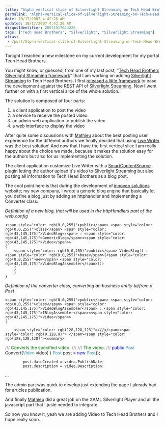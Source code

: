 ```yaml
---
title: "Alpha vertical slice of Silverlight Streaming on Tech Head Brothers"
permalink: "Alpha-vertical-slice-of-Silverlight-Streaming-on-Tech-Head-Brothers"
date: 10/17/2007 4:42:26 AM
updated: 10/17/2007 4:42:26 AM
disqusIdentifier: 20071017044226
tags: ["Tech Head Brothers", "Silverlight", "Silverlight Streaming"]
alias:
 - /post/Alpha-vertical-slice-of-Silverlight-Streaming-on-Tech-Head-Brothers.aspx/index.html
---
```

Tonight I reached a new milestone on my current development for my portal Tech Head Brothers.

You might know, or guessed, from one of my last post; "[Tech Head Brothers Silverlight Streaming framework](http://weblogs.asp.net/lkempe/archive/2007/10/11/tech-head-brothers-silverlight-streaming-framework.aspx)" that I am working on adding [Silverlight Streaming](http://silverlight.live.com/) to Tech Head Brothers. I first [released a little framework](http://www.codeplex.com/THBSLSFramework) to ease the development against the REST API of [Silverlight Streaming](http://silverlight.live.com/). Now I went further on with a first vertical slice of the whole solution.
<!-- more -->

The solution is composed of four parts:

1.  a client application to post the video
2.  a service to receive the posted video
3.  an admin web application to publish the video
4.  a web interface to display the video 

After quite some discussions with [Mathieu](http://www.techheadbrothers.com/Auteurs.aspx/mathieu-kempe) about the best posting user experience for the different authors we finally decided that using [Live Writer](http://get.live.com/betas/writer_betas) was the best solution! And now that I have the first vertical slice I am really happy about the choice we made, because it makes the solution easy for the authors but also for us implementing the solution.

The client application customize Live Writer with a [SmartContentSource](http://msdn2.microsoft.com/en-us/library/aa738935.aspx) plugin letting the author upload it's video to [Silverlight Streaming](http://silverlight.live.com/) but also posting all information to Tech Head Brothers as a blog post.

The cool point here is that during the development of [innoveo solutions](http://www.innoveo.com/) website; my new company, I wrote a generic blog engine that basically let you define a blog just by adding an httphandler and implementing a Converter class:

*Definition of a new blog, that will be used in the httpHandlers part of the web.config*

    <span style="color: rgb(0,0,255)">public</span> <span style="color: rgb(0,0,255)">class</span> <span style="color: rgb(43,145,175)">VideoBlog</span> : <span style="color: rgb(43,145,175)">GenericBlog</span><<span style="color: rgb(43,145,175)">Video</span>>
    {
        <span style="color: rgb(0,0,255)">public</span> VideoBlog() : <span style="color: rgb(0,0,255)">base</span>(<span style="color: rgb(0,0,255)">new</span> <span style="color: rgb(43,145,175)">VideoBlogAssembler</span>())
        {
        }
    }
[](http://11011.net/software/vspaste)


*Definition of the converter class, converting an business entity to/from a Post*

    <span style="color: rgb(0,0,255)">public</span> <span style="color: rgb(0,0,255)">class</span> <span style="color: rgb(43,145,175)">VideoBlogAssembler</span> : <span style="color: rgb(43,145,175)">IBlogAssembler</span><<span style="color: rgb(43,145,175)">Video</span>>
    {

[](http://11011.net/software/vspaste)

        <span style="color: rgb(128,128,128)">///</span><span style="color: rgb(0,128,0)"> </span><span style="color: rgb(128,128,128)"><summary>
</span>        <span style="color: rgb(128,128,128)">///</span><span style="color: rgb(0,128,0)"> Converts the specified video.
</span>        <span style="color: rgb(128,128,128)">///</span><span style="color: rgb(0,128,0)"> </span><span style="color: rgb(128,128,128)"></summary>
</span>        <span style="color: rgb(128,128,128)">///</span><span style="color: rgb(0,128,0)"> </span><span style="color: rgb(128,128,128)"><param name="video"></span><span style="color: rgb(0,128,0)">The video.</span><span style="color: rgb(128,128,128)"></param>
</span>        <span style="color: rgb(128,128,128)">///</span><span style="color: rgb(0,128,0)"> </span><span style="color: rgb(128,128,128)"><returns></returns>
</span>        <span style="color: rgb(0,0,255)">public</span> <span style="color: rgb(43,145,175)">Post</span> Convert(<span style="color: rgb(43,145,175)">Video</span> video)
        {
            <span style="color: rgb(43,145,175)">Post</span> post = <span style="color: rgb(0,0,255)">new</span> <span style="color: rgb(43,145,175)">Post</span>();

            post.dateCreated = video.PublishDate;
            post.description = video.Description;

[](http://11011.net/software/vspaste)


...

The admin part was quick to develop just extending the page I already had for articles publication.

And finally [Mathieu](http://www.techheadbrothers.com/Auteurs.aspx/mathieu-kempe) did a great job on the XAML Silverlight Player and all the javascript part that I juste needed to integrate.

So now you know it, yeah we are adding Video to Tech Head Brothers and I hope really soon.
